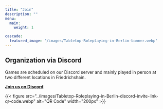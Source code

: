 ```yaml
---
title: "Join"
description: ""
menu:
  main:
    weight: 1

cascade:
  featured_image: '/images/Tabletop-Roleplaying-in-Berlin-banner.webp'
---
```


## Organization via Discord

Games are scheduled on our Discord server and mainly played in person at two different locations in Friedrichshain.

**[Join us on Discord](https://discord.gg/WGgBGrP8pd)**

{{< figure src="../images/Tabletop-Roleplaying-in-Berlin-discord-invite-link-qr-code.webp" alt="QR Code" width="200px" >}}
